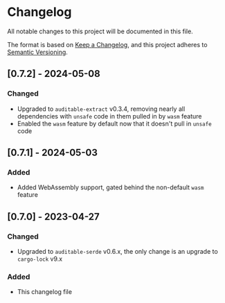 # Changelog

All notable changes to this project will be documented in this file.

The format is based on [Keep a Changelog](https://keepachangelog.com/en/1.0.0/),
and this project adheres to [Semantic Versioning](https://semver.org/spec/v2.0.0.html).

## [0.7.2] - 2024-05-08

### Changed

 - Upgraded to `auditable-extract` v0.3.4, removing nearly all dependencies with `unsafe` code in them pulled in by `wasm` feature
 - Enabled the `wasm` feature by default now that it doesn't pull in `unsafe` code

## [0.7.1] - 2024-05-03

### Added

 - Added WebAssembly support, gated behind the non-default `wasm` feature

## [0.7.0] - 2023-04-27

### Changed

 - Upgraded to `auditable-serde` v0.6.x, the only change is an upgrade to `cargo-lock` v9.x

### Added
 - This changelog file
